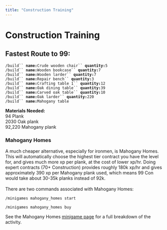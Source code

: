 ```yaml
---
title: "Construction Training"
---
```


# Construction Training

## Fastest Route to 99:

`/build`` `**`name:`**`Crude wooden chair`` `**`quantity:`**`5`\
`/build`` `**`name:`**`Wooden bookcase`` `**`quantity:`**`7`\
`/build`` `**`name:`**`Wooden larder`` `**`quantity:`**`7`\
`/build`` `**`name:`**`Repair bench`` `**`quantity:`**`3`\
`/build`` `**`name:`**`Crafting table 1`` `**`quantity:`**`12`\
`/build`` `**`name:`**`Oak dining table`` `**`quantity:`**`39`\
`/build`` `**`name:`**`Carved oak table`` `**`quantity:`**`10`\
`/build`` `**`name:`**`Oak larder`` `**`quantity:`**`220`\
`/build`` `**`name:`**`Mahogany table`

**Materials Needed:** \
94 Plank\
2030 Oak plank\
92,220 Mahogany plank

### Mahogany Homes

A much cheaper alternative, especially for ironmen, is Mahogany Homes. This will automatically choose the highest tier contract you have the level for, and gives much more xp per plank, at the cost of lower xp/hr. Doing expert contracts (70+ Construction) provides roughly 180k xp/hr and gives approximately 390 xp per Mahogany plank used, which means 99 Con would take about 30-35k planks instead of 92k.\
\
There are two commands associated with Mahogany Homes:

`/minigames mahogany_homes start`

`/minigames mahogany_homes buy`

See the Mahogany Homes [minigame page](https://wiki.oldschool.gg/skills/construction/mahogany-homes) for a full breakdown of the activity.

